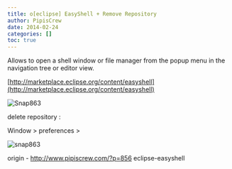 ```yaml
---
title: o[eclipse] EasyShell + Remove Repository
author: PipisCrew
date: 2014-02-24
categories: []
toc: true
---
```


Allows to open a shell window or file manager from the popup menu in the navigation tree or editor view.

[http://marketplace.eclipse.org/content/easyshell](http://marketplace.eclipse.org/content/easyshell)

![](https://www.pipiscrew.com/wp-content/uploads/2014/02/Snap863.png "Snap863")

delete repository :

Window > preferences >

![](https://www.pipiscrew.com/wp-content/uploads/2014/02/snap863.png "snap863")

origin - http://www.pipiscrew.com/?p=856 eclipse-easyshell